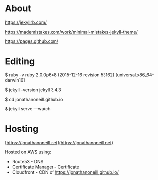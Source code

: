 # About

https://jekyllrb.com/

https://mademistakes.com/work/minimal-mistakes-jekyll-theme/

https://pages.github.com/

# Editing

$ ruby -v
ruby 2.0.0p648 (2015-12-16 revision 53162) [universal.x86_64-darwin16]

$ jekyll -version
jekyll 3.4.3

$ cd jonathanoneill.github.io

$ jekyll serve —watch

# Hosting

[https://jonathanoneill.net](https://jonathanoneill.net)

Hosted on AWS using:

* Route53 - DNS
* Certificate Manager - Certificate
* Cloudfront - CDN of https://jonathanoneill.github.io/